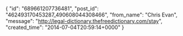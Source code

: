  {
   "id": "689661207736481",
   "post_id": "462493170453287_490608044308466",
   "from_name": "Chris Evan",
   "message": "http://legal-dictionary.thefreedictionary.com/stay",
   "created_time": "2014-07-04T20:59:14+0000"
 }
